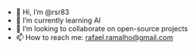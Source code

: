 - 👋 Hi, I’m @rsr83
- 🌱 I’m currently learning AI
- 💞️ I’m looking to collaborate on open-source projects
- 📫 How to reach me: rafael.ramalho@gmail.com


<!---
rsr83/rsr83 is a ✨ special ✨ repository because its `README.md` (this file) appears on your GitHub profile.
You can click the Preview link to take a look at your changes.
--->
